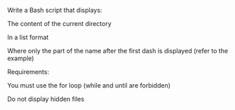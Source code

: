 Write a Bash script that displays:



The content of the current directory

In a list format

Where only the part of the name after the first dash is displayed (refer to the example)

Requirements:



You must use the for loop (while and until are forbidden)

Do not display hidden files
